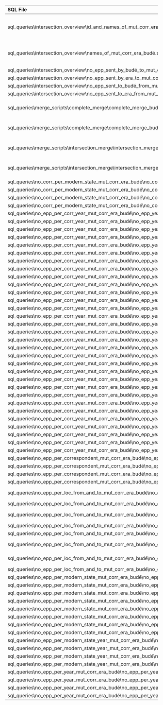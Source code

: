 | SQL File                                                                                                                            | Consumed by R Scripts                                                                                                                                                                                                                                                                                                                                                                                    |
|:------------------------------------------------------------------------------------------------------------------------------------|:---------------------------------------------------------------------------------------------------------------------------------------------------------------------------------------------------------------------------------------------------------------------------------------------------------------------------------------------------------------------------------------------------------|
| sql_queries\intersection_overview\id_and_names_of_mut_corr_era_budé.sql                                                             | r_scripts\create_gexf_for_complete_merge_retrospective\create_slice_complete_merge_budé_and_era_as_gexf.R, r_scripts\create_gexf_for_intersection_merge_retrospective\create_slice_intersection_merge_budé_and_era_as_gexf.R, r_scripts\create_network_animations\create_animated_network_complete_merge_era_and_budé.R, r_scripts\create_time_slices\create_slice_complete_merge_budé_and_era_as_gexf.R |
| sql_queries\intersection_overview\names_of_mut_corr_era_budé.sql                                                                    | r_scripts\create_gexf_for_complete_merge_retrospective\create_slice_complete_merge_budé_and_era_as_gexf.R, r_scripts\create_gexf_for_intersection_merge_retrospective\create_slice_intersection_merge_budé_and_era_as_gexf.R, r_scripts\create_network_animations\create_animated_network_complete_merge_era_and_budé.R, r_scripts\create_time_slices\create_slice_complete_merge_budé_and_era_as_gexf.R |
| sql_queries\intersection_overview\no_epp_sent_by_budé_to_mut_corr_era_budé.sql                                                      | r_scripts\no_epp_per_correspondent_mut_corr_era_budé\no_epp_sent_by_budé_to_mut_corr_era_budé_barchart.R                                                                                                                                                                                                                                                                                                 |
| sql_queries\intersection_overview\no_epp_sent_by_era_to_mut_corr_era_budé.sql                                                       | r_scripts\no_epp_per_correspondent_mut_corr_era_budé\no_epp_sent_by_era_to_mut_corr_era_budé_barchart.R                                                                                                                                                                                                                                                                                                  |
| sql_queries\intersection_overview\no_epp_sent_to_budé_from_mut_corr_era_budé.sql                                                    | r_scripts\no_epp_per_correspondent_mut_corr_era_budé\no_epp_sent_to_budé_from_mut_corr_era_budé_barchart.R                                                                                                                                                                                                                                                                                               |
| sql_queries\intersection_overview\no_epp_sent_to_era_from_mut_corr_era_budé.sql                                                     | r_scripts\no_epp_per_correspondent_mut_corr_era_budé\no_epp_sent_to_era_from_mut_corr_era_budé_barchart.R                                                                                                                                                                                                                                                                                                |
| sql_queries\merge_scripts\complete_merge\complete_merge_budé_and_era_correspondents.sql                                             | r_scripts\create_gexf_for_complete_merge_retrospective\create_slice_complete_merge_budé_and_era_as_gexf.R, r_scripts\create_network_animations\create_animated_network_complete_merge_era_and_budé.R, r_scripts\create_time_slices\create_slice_complete_merge_budé_and_era_as_gexf.R                                                                                                                    |
| sql_queries\merge_scripts\complete_merge\complete_merge_budé_and_era_letters_corr_as_nodes.sql                                      | r_scripts\create_gexf_for_complete_merge_retrospective\create_slice_complete_merge_budé_and_era_as_gexf.R, r_scripts\create_network_animations\create_animated_network_complete_merge_era_and_budé.R, r_scripts\create_time_slices\create_slice_complete_merge_budé_and_era_as_gexf.R                                                                                                                    |
| sql_queries\merge_scripts\intersection_merge\intersection_merge_era_and_budé_correspondents.sql                                     | r_scripts\create_gexf_for_intersection_merge_retrospective\create_slice_intersection_merge_budé_and_era_as_gexf.R, r_scripts\create_network_animations\create_animated_network_intersection_merge_era_and_budé.R, r_scripts\create_time_slices\create_slice_intersection_merge_budé_and_era_as_gexf.R                                                                                                    |
| sql_queries\merge_scripts\intersection_merge\intersection_merge_era_and_budé_letters_corr_as_nodes.sql                              | r_scripts\create_gexf_for_intersection_merge_retrospective\create_slice_intersection_merge_budé_and_era_as_gexf.R, r_scripts\create_network_animations\create_animated_network_intersection_merge_era_and_budé.R, r_scripts\create_time_slices\create_slice_intersection_merge_budé_and_era_as_gexf.R                                                                                                    |
| sql_queries\no_corr_per_modern_state_mut_corr_era_budé\no_corr_per_modern_state_receiving_epp_from_budé_mut_corr_era_budé.sql       | r_scripts\no_corr_per_modern_state_mut_corr_era_budé\no_corr_per_modern_state_receiving_epp_from_budé_mut_corr_era_budé_barchart.R                                                                                                                                                                                                                                                                       |
| sql_queries\no_corr_per_modern_state_mut_corr_era_budé\no_corr_per_modern_state_receiving_epp_from_era_mut_corr_era_budé.sql        | r_scripts\no_corr_per_modern_state_mut_corr_era_budé\no_corr_per_modern_state_receiving_epp_from_era_mut_corr_era_budé_barchart.R                                                                                                                                                                                                                                                                        |
| sql_queries\no_corr_per_modern_state_mut_corr_era_budé\no_corr_per_modern_state_writing_epp_to_budé_mut_corr_era_budé.sql           | r_scripts\no_corr_per_modern_state_mut_corr_era_budé\no_corr_per_modern_state_writing_epp_to_budé_mut_corr_era_budé_barchart.R                                                                                                                                                                                                                                                                           |
| sql_queries\no_corr_per_modern_state_mut_corr_era_budé\no_corr_per_modern_state_writing_epp_to_era_mut_corr_era_budé.sql            | r_scripts\no_corr_per_modern_state_mut_corr_era_budé\no_corr_per_modern_state_writing_epp_to_era_mut_corr_era_budé_barchart.R                                                                                                                                                                                                                                                                            |
| sql_queries\no_epp_per_corr_year_mut_corr_era_budé\no_epp_year_era_budé_with_alciati_andrea.sql                                     | r_scripts\no_epp_per_corr_year_mut_corr_era_budé\no_epp_year_era_budé_with_alciati_andrea_facet_grid.R                                                                                                                                                                                                                                                                                                   |
| sql_queries\no_epp_per_corr_year_mut_corr_era_budé\no_epp_year_era_budé_with_armagnac_georges_d.sql                                 | r_scripts\no_epp_per_corr_year_mut_corr_era_budé\no_epp_year_era_budé_with_armagnac_georges_d_facet_grid.R                                                                                                                                                                                                                                                                                               |
| sql_queries\no_epp_per_corr_year_mut_corr_era_budé\no_epp_year_era_budé_with_bade_josse.sql                                         | r_scripts\no_epp_per_corr_year_mut_corr_era_budé\no_epp_year_era_budé_with_bade_josse_facet_grid.R                                                                                                                                                                                                                                                                                                       |
| sql_queries\no_epp_per_corr_year_mut_corr_era_budé\no_epp_year_era_budé_with_bembo_pietro.sql                                       | r_scripts\no_epp_per_corr_year_mut_corr_era_budé\no_epp_year_era_budé_with_bembo_pietro_facet_grid.R                                                                                                                                                                                                                                                                                                     |
| sql_queries\no_epp_per_corr_year_mut_corr_era_budé\no_epp_year_era_budé_with_berauld_nicolas.sql                                    | r_scripts\no_epp_per_corr_year_mut_corr_era_budé\no_epp_year_era_budé_with_berauld_nicolas_facet_grid.R                                                                                                                                                                                                                                                                                                  |
| sql_queries\no_epp_per_corr_year_mut_corr_era_budé\no_epp_year_era_budé_with_cantiuncula_claudius.sql                               | r_scripts\no_epp_per_corr_year_mut_corr_era_budé\no_epp_year_era_budé_with_cantiuncula_claudius_facet_grid.R                                                                                                                                                                                                                                                                                             |
| sql_queries\no_epp_per_corr_year_mut_corr_era_budé\no_epp_year_era_budé_with_cochlaeus_johannes.sql                                 | r_scripts\no_epp_per_corr_year_mut_corr_era_budé\no_epp_year_era_budé_with_cochlaeus_johannes_facet_grid.R                                                                                                                                                                                                                                                                                               |
| sql_queries\no_epp_per_corr_year_mut_corr_era_budé\no_epp_year_era_budé_with_copus_guilielmus.sql                                   | r_scripts\no_epp_per_corr_year_mut_corr_era_budé\no_epp_year_era_budé_with_copus_guilielmus_facet_grid.R                                                                                                                                                                                                                                                                                                 |
| sql_queries\no_epp_per_corr_year_mut_corr_era_budé\no_epp_year_era_budé_with_croke_richard.sql                                      | r_scripts\no_epp_per_corr_year_mut_corr_era_budé\no_epp_year_era_budé_with_croke_richard_facet_grid.R                                                                                                                                                                                                                                                                                                    |
| sql_queries\no_epp_per_corr_year_mut_corr_era_budé\no_epp_year_era_budé_with_deloynes_françois.sql                                  | r_scripts\no_epp_per_corr_year_mut_corr_era_budé\no_epp_year_era_budé_with_deloynes_françois_facet_grid.R                                                                                                                                                                                                                                                                                                |
| sql_queries\no_epp_per_corr_year_mut_corr_era_budé\no_epp_year_era_budé_with_egnazio_giovanni_battista.sql                          | r_scripts\no_epp_per_corr_year_mut_corr_era_budé\no_epp_year_era_budé_with_egnazio_giovanni_battista_facet_grid.R                                                                                                                                                                                                                                                                                        |
| sql_queries\no_epp_per_corr_year_mut_corr_era_budé\no_epp_year_era_budé_with_eichholz_adolf.sql                                     | r_scripts\no_epp_per_corr_year_mut_corr_era_budé\no_epp_year_era_budé_with_eichholz_adolf_facet_grid.R                                                                                                                                                                                                                                                                                                   |
| sql_queries\no_epp_per_corr_year_mut_corr_era_budé\no_epp_year_era_budé_with_françois_i_king_of_france.sql                          | r_scripts\no_epp_per_corr_year_mut_corr_era_budé\no_epp_year_era_budé_with_françois_i_king_of_france_facet_grid.R                                                                                                                                                                                                                                                                                        |
| sql_queries\no_epp_per_corr_year_mut_corr_era_budé\no_epp_year_era_budé_with_germain_de_brie.sql                                    | r_scripts\no_epp_per_corr_year_mut_corr_era_budé\no_epp_year_era_budé_with_germain_de_brie_facet_grid.R                                                                                                                                                                                                                                                                                                  |
| sql_queries\no_epp_per_corr_year_mut_corr_era_budé\no_epp_year_era_budé_with_grynaeus_simon.sql                                     | r_scripts\no_epp_per_corr_year_mut_corr_era_budé\no_epp_year_era_budé_with_grynaeus_simon_facet_grid.R                                                                                                                                                                                                                                                                                                   |
| sql_queries\no_epp_per_corr_year_mut_corr_era_budé\no_epp_year_era_budé_with_julius_ii_pope.sql                                     | r_scripts\no_epp_per_corr_year_mut_corr_era_budé\no_epp_year_era_budé_with_julius_ii_pope_facet_grid.R                                                                                                                                                                                                                                                                                                   |
| sql_queries\no_epp_per_corr_year_mut_corr_era_budé\no_epp_year_era_budé_with_lascaris_janus.sql                                     | r_scripts\no_epp_per_corr_year_mut_corr_era_budé\no_epp_year_era_budé_with_lascaris_janus_facet_grid.R                                                                                                                                                                                                                                                                                                   |
| sql_queries\no_epp_per_corr_year_mut_corr_era_budé\no_epp_year_era_budé_with_levèvre_detaples_jacques.sql                           | r_scripts\no_epp_per_corr_year_mut_corr_era_budé\no_epp_year_era_budé_with_levèvre_detaples_jacques_facet_grid.R                                                                                                                                                                                                                                                                                         |
| sql_queries\no_epp_per_corr_year_mut_corr_era_budé\no_epp_year_era_budé_with_linacre_thomas.sql                                     | r_scripts\no_epp_per_corr_year_mut_corr_era_budé\no_epp_year_era_budé_with_linacre_thomas_facet_grid.R                                                                                                                                                                                                                                                                                                   |
| sql_queries\no_epp_per_corr_year_mut_corr_era_budé\no_epp_year_era_budé_with_longolius_christopherus.sql                            | r_scripts\no_epp_per_corr_year_mut_corr_era_budé\no_epp_year_era_budé_with_longolius_christopherus_facet_grid.R                                                                                                                                                                                                                                                                                          |
| sql_queries\no_epp_per_corr_year_mut_corr_era_budé\no_epp_year_era_budé_with_lupset_thomas.sql                                      | r_scripts\no_epp_per_corr_year_mut_corr_era_budé\no_epp_year_era_budé_with_lupset_thomas_facet_grid.R                                                                                                                                                                                                                                                                                                    |
| sql_queries\no_epp_per_corr_year_mut_corr_era_budé\no_epp_year_era_budé_with_more_thomas.sql                                        | r_scripts\no_epp_per_corr_year_mut_corr_era_budé\no_epp_year_era_budé_with_more_thomas_facet_grid.R                                                                                                                                                                                                                                                                                                      |
| sql_queries\no_epp_per_corr_year_mut_corr_era_budé\no_epp_year_era_budé_with_morillon_guy.sql                                       | r_scripts\no_epp_per_corr_year_mut_corr_era_budé\no_epp_year_era_budé_with_morillon_guy_facet_grid.R                                                                                                                                                                                                                                                                                                     |
| sql_queries\no_epp_per_corr_year_mut_corr_era_budé\no_epp_year_era_budé_with_pace_richard.sql                                       | r_scripts\no_epp_per_corr_year_mut_corr_era_budé\no_epp_year_era_budé_with_pace_richard_facet_grid.R                                                                                                                                                                                                                                                                                                     |
| sql_queries\no_epp_per_corr_year_mut_corr_era_budé\no_epp_year_era_budé_with_rabelais_françois.sql                                  | r_scripts\no_epp_per_corr_year_mut_corr_era_budé\no_epp_year_era_budé_with_rabelais_françois_facet_grid.R                                                                                                                                                                                                                                                                                                |
| sql_queries\no_epp_per_corr_year_mut_corr_era_budé\no_epp_year_era_budé_with_ruzé_louis.sql                                         | r_scripts\no_epp_per_corr_year_mut_corr_era_budé\no_epp_year_era_budé_with_ruzé_louis_facet_grid.R                                                                                                                                                                                                                                                                                                       |
| sql_queries\no_epp_per_corr_year_mut_corr_era_budé\no_epp_year_era_budé_with_sadoleto_jacopo.sql                                    | r_scripts\no_epp_per_corr_year_mut_corr_era_budé\no_epp_year_era_budé_with_sadoleto_jacopo_facet_grid.R                                                                                                                                                                                                                                                                                                  |
| sql_queries\no_epp_per_corr_year_mut_corr_era_budé\no_epp_year_era_budé_with_tunstall_cuthbert.sql                                  | r_scripts\no_epp_per_corr_year_mut_corr_era_budé\no_epp_year_era_budé_with_tunstall_cuthbert_facet_grid.R                                                                                                                                                                                                                                                                                                |
| sql_queries\no_epp_per_corr_year_mut_corr_era_budé\no_epp_year_era_budé_with_tusanus_jacobus.sql                                    | r_scripts\no_epp_per_corr_year_mut_corr_era_budé\no_epp_year_era_budé_with_tusanus_jacobus_facet_grid.R                                                                                                                                                                                                                                                                                                  |
| sql_queries\no_epp_per_corr_year_mut_corr_era_budé\no_epp_year_era_budé_with_vives_juan_luis.sql                                    | r_scripts\no_epp_per_corr_year_mut_corr_era_budé\no_epp_year_era_budé_with_vives_juan_luis_facet_grid.R                                                                                                                                                                                                                                                                                                  |
| sql_queries\no_epp_per_corr_year_mut_corr_era_budé\no_epp_year_era_budé_with_zasius_ulrich.sql                                      | r_scripts\no_epp_per_corr_year_mut_corr_era_budé\no_epp_year_era_budé_with_zasius_ulrich_facet_grid.R                                                                                                                                                                                                                                                                                                    |
| sql_queries\no_epp_per_correspondent_mut_corr_era_budé\no_epp_sent_by_budé_to_mut_corr_era_budé.sql                                 | r_scripts\no_epp_per_correspondent_mut_corr_era_budé\no_epp_sent_by_budé_to_mut_corr_era_budé_barchart.R                                                                                                                                                                                                                                                                                                 |
| sql_queries\no_epp_per_correspondent_mut_corr_era_budé\no_epp_sent_by_era_to_mut_corr_era_budé.sql                                  | r_scripts\no_epp_per_correspondent_mut_corr_era_budé\no_epp_sent_by_era_to_mut_corr_era_budé_barchart.R                                                                                                                                                                                                                                                                                                  |
| sql_queries\no_epp_per_correspondent_mut_corr_era_budé\no_epp_sent_to_budé_from_mut_corr_era_budé.sql                               | r_scripts\no_epp_per_correspondent_mut_corr_era_budé\no_epp_sent_to_budé_from_mut_corr_era_budé_barchart.R                                                                                                                                                                                                                                                                                               |
| sql_queries\no_epp_per_correspondent_mut_corr_era_budé\no_epp_sent_to_era_from_mut_corr_era_budé.sql                                | r_scripts\no_epp_per_correspondent_mut_corr_era_budé\no_epp_sent_to_era_from_mut_corr_era_budé_barchart.R                                                                                                                                                                                                                                                                                                |
| sql_queries\no_epp_per_loc_from_and_to_mut_corr_era_budé\no_epp_per_loc_sent_by_budé_to_mut_corr_era_budé_excl_era.sql              | r_scripts\no_epp_per_loc_from_and_to_mut_corr_era_budé\no_epp_per_loc_sent_by_budé_to_mut_corr_era_budé_excl_era_barchart.R, r_scripts\no_epp_per_loc_from_and_to_mut_corr_era_budé\no_epp_per_loc_sent_by_budé_to_mut_corr_era_budé_excl_era_barchart_boxplot.R                                                                                                                                         |
| sql_queries\no_epp_per_loc_from_and_to_mut_corr_era_budé\no_epp_per_loc_sent_by_budé_to_mut_corr_era_budé_incl_era.sql              | r_scripts\no_epp_per_loc_from_and_to_mut_corr_era_budé\no_epp_per_loc_sent_by_budé_to_mut_corr_era_budé_incl_era_barchart.R                                                                                                                                                                                                                                                                              |
| sql_queries\no_epp_per_loc_from_and_to_mut_corr_era_budé\no_epp_per_loc_sent_by_era_to_mut_corr_era_budé_excl_budé.sql              | r_scripts\no_epp_per_loc_from_and_to_mut_corr_era_budé\no_epp_per_loc_sent_by_era_to_mut_corr_era_budé_excl_budé_barchart.R, r_scripts\no_epp_per_loc_from_and_to_mut_corr_era_budé\no_epp_per_loc_sent_by_era_to_mut_corr_era_budé_excl_budé_barchart_boxplot.R                                                                                                                                         |
| sql_queries\no_epp_per_loc_from_and_to_mut_corr_era_budé\no_epp_per_loc_sent_by_era_to_mut_corr_era_budé_incl_budé.sql              | r_scripts\no_epp_per_loc_from_and_to_mut_corr_era_budé\no_epp_per_loc_sent_by_era_to_mut_corr_era_budé_incl_budé_barchart.R                                                                                                                                                                                                                                                                              |
| sql_queries\no_epp_per_loc_from_and_to_mut_corr_era_budé\no_epp_per_loc_sent_to_budé_from_mut_corr_era_budé_excl_era.sql            | r_scripts\no_epp_per_loc_from_and_to_mut_corr_era_budé\no_epp_per_loc_sent_to_budé_from_mut_corr_era_budé_excl_era_barchart.R                                                                                                                                                                                                                                                                            |
| sql_queries\no_epp_per_loc_from_and_to_mut_corr_era_budé\no_epp_per_loc_sent_to_budé_from_mut_corr_era_budé_incl_era.sql            | r_scripts\no_epp_per_loc_from_and_to_mut_corr_era_budé\no_epp_per_loc_sent_to_budé_from_mut_corr_era_budé_incl_era_barchart.R, r_scripts\no_epp_per_loc_from_and_to_mut_corr_era_budé\no_epp_per_loc_sent_to_budé_from_mut_corr_era_budé_incl_era_barchart_boxplot.R                                                                                                                                     |
| sql_queries\no_epp_per_loc_from_and_to_mut_corr_era_budé\no_epp_per_loc_sent_to_era_from_mut_corr_era_budé_excl_budé.sql            | r_scripts\no_epp_per_loc_from_and_to_mut_corr_era_budé\no_epp_per_loc_sent_to_era_from_mut_corr_era_budé_excl_budé_barchart.R, r_scripts\no_epp_per_loc_from_and_to_mut_corr_era_budé\no_epp_per_loc_sent_to_era_from_mut_corr_era_budé_excl_budé_barchart_boxplot.R                                                                                                                                     |
| sql_queries\no_epp_per_loc_from_and_to_mut_corr_era_budé\no_epp_per_loc_sent_to_era_from_mut_corr_era_budé_incl_budé.sql            | r_scripts\no_epp_per_loc_from_and_to_mut_corr_era_budé\no_epp_per_loc_sent_to_era_from_mut_corr_era_budé_incl_budé_barchart.R                                                                                                                                                                                                                                                                            |
| sql_queries\no_epp_per_modern_state_mut_corr_era_budé\no_epp_per_modern_state_sent_by_budé_to_mut_corr_era_budé_excl_era.sql        | r_scripts\no_epp_per_modern_state_mut_corr_era_budé\no_epp_per_modern_state_sent_by_budé_to_mut_corr_era_budé_excl_era_barchart.R                                                                                                                                                                                                                                                                        |
| sql_queries\no_epp_per_modern_state_mut_corr_era_budé\no_epp_per_modern_state_sent_by_budé_to_mut_corr_era_budé_incl_era.sql        | r_scripts\no_epp_per_modern_state_mut_corr_era_budé\no_epp_per_modern_state_sent_by_budé_to_mut_corr_era_budé_incl_era_barchart.R                                                                                                                                                                                                                                                                        |
| sql_queries\no_epp_per_modern_state_mut_corr_era_budé\no_epp_per_modern_state_sent_by_era_to_mut_corr_era_budé_excl_budé.sql        | r_scripts\no_epp_per_modern_state_mut_corr_era_budé\no_epp_per_modern_state_sent_by_era_to_mut_corr_era_budé_excl_budé_barchart.R                                                                                                                                                                                                                                                                        |
| sql_queries\no_epp_per_modern_state_mut_corr_era_budé\no_epp_per_modern_state_sent_by_era_to_mut_corr_era_budé_incl_budé.sql        | r_scripts\no_epp_per_modern_state_mut_corr_era_budé\no_epp_per_modern_state_sent_by_era_to_mut_corr_era_budé_incl_budé_barchart.R                                                                                                                                                                                                                                                                        |
| sql_queries\no_epp_per_modern_state_mut_corr_era_budé\no_epp_per_modern_state_sent_to_budé_from_mut_corr_era_budé_excl_era.sql      | r_scripts\no_epp_per_modern_state_mut_corr_era_budé\no_epp_per_modern_state_sent_to_budé_from_mut_corr_era_budé_excl_era_barchart.R                                                                                                                                                                                                                                                                      |
| sql_queries\no_epp_per_modern_state_mut_corr_era_budé\no_epp_per_modern_state_sent_to_budé_from_mut_corr_era_budé_incl_era.sql      | r_scripts\no_epp_per_modern_state_mut_corr_era_budé\no_epp_per_modern_state_sent_to_budé_from_mut_corr_era_budé_incl_era_barchart.R                                                                                                                                                                                                                                                                      |
| sql_queries\no_epp_per_modern_state_mut_corr_era_budé\no_epp_per_modern_state_sent_to_era_from_mut_corr_era_budé_excl_budé.sql      | r_scripts\no_epp_per_modern_state_mut_corr_era_budé\no_epp_per_modern_state_sent_to_era_from_mut_corr_era_budé_excl_budé_barchart.R                                                                                                                                                                                                                                                                      |
| sql_queries\no_epp_per_modern_state_mut_corr_era_budé\no_epp_per_modern_state_sent_to_era_from_mut_corr_era_budé_incl_budé.sql      | r_scripts\no_epp_per_modern_state_mut_corr_era_budé\no_epp_per_modern_state_sent_to_era_from_mut_corr_era_budé_incl_budé_barchart.R                                                                                                                                                                                                                                                                      |
| sql_queries\no_epp_per_modern_state_year_mut_corr_era_budé\no_epp_from_budé_to_modern_state_per_year_mut_corr_era_budé_excl_era.sql | r_scripts\no_epp_per_modern_state_year_mut_corr_era_budé\no_epp_from_budé_to_modern_state_per_year_mut_corr_era_budé_excl_era_facet_grid.R                                                                                                                                                                                                                                                               |
| sql_queries\no_epp_per_modern_state_year_mut_corr_era_budé\no_epp_from_era_to_modern_state_per_year_mut_corr_era_budé_excl_budé.sql | r_scripts\no_epp_per_modern_state_year_mut_corr_era_budé\no_epp_from_era_to_modern_state_per_year_mut_corr_era_budé_excl_budé_facet_grid.R                                                                                                                                                                                                                                                               |
| sql_queries\no_epp_per_modern_state_year_mut_corr_era_budé\no_epp_to_budé_from_modern_state_per_year_mut_corr_era_budé_excl_era.sql | r_scripts\no_epp_per_modern_state_year_mut_corr_era_budé\no_epp_to_budé_from_modern_state_per_year_mut_corr_era_budé_excl_era_facet_grid.R                                                                                                                                                                                                                                                               |
| sql_queries\no_epp_per_modern_state_year_mut_corr_era_budé\no_epp_to_era_from_modern_state_per_year_mut_corr_era_budé_excl_budé.sql | r_scripts\no_epp_per_modern_state_year_mut_corr_era_budé\no_epp_to_era_from_modern_state_per_year_mut_corr_era_budé_excl_budé_facet_grid.R                                                                                                                                                                                                                                                               |
| sql_queries\no_epp_per_year_mut_corr_era_budé\no_epp_per_year_sent_by_budé_to_mut_corr_era_budé.sql                                 | r_scripts\no_epp_per_year_mut_corr_era_budé\no_epp_per_year_sent_by_budé_to_mut_corr_era_budé_barchart.R                                                                                                                                                                                                                                                                                                 |
| sql_queries\no_epp_per_year_mut_corr_era_budé\no_epp_per_year_sent_by_era_to_mut_corr_era_budé.sql                                  | r_scripts\no_epp_per_year_mut_corr_era_budé\no_epp_per_year_sent_by_era_to_mut_corr_era_budé_barchart.R                                                                                                                                                                                                                                                                                                  |
| sql_queries\no_epp_per_year_mut_corr_era_budé\no_epp_per_year_sent_to_budé_by_mut_corr_era_budé.sql                                 | r_scripts\no_epp_per_year_mut_corr_era_budé\no_epp_per_year_sent_to_budé_by_mut_corr_era_budé_barchart.R                                                                                                                                                                                                                                                                                                 |
| sql_queries\no_epp_per_year_mut_corr_era_budé\no_epp_per_year_sent_to_era_by_mut_corr_era_budé.sql                                  | r_scripts\no_epp_per_year_mut_corr_era_budé\no_epp_per_year_sent_to_era_by_mut_corr_era_budé_barchart.R                                                                                                                                                                                                                                                                                                  |